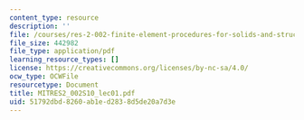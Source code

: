 ```yaml
---
content_type: resource
description: ''
file: /courses/res-2-002-finite-element-procedures-for-solids-and-structures-spring-2010/51792dbd8260ab1ed2838d5de20a7d3e_MITRES2_002S10_lec01.pdf
file_size: 442982
file_type: application/pdf
learning_resource_types: []
license: https://creativecommons.org/licenses/by-nc-sa/4.0/
ocw_type: OCWFile
resourcetype: Document
title: MITRES2_002S10_lec01.pdf
uid: 51792dbd-8260-ab1e-d283-8d5de20a7d3e
---
```

